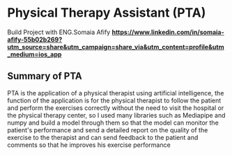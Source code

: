 # Physical Therapy Assistant (PTA)
Build Project with ENG.Somaia Afify **https://www.linkedin.com/in/somaia-afify-55b02b269?utm_source=share&utm_campaign=share_via&utm_content=profile&utm_medium=ios_app**
## Summary of PTA
‏PTA is the application of a physical therapist using artificial intelligence, the function of the application is for the physical therapist to follow the patient and perform the exercises correctly without the need to visit the hospital or the physical therapy center, so I used many libraries such as Mediapipe and numpy and build a model through them so that the model can monitor the patient's performance and send a detailed report on the quality of the exercise to the therapist and can send feedback to the patient and comments so that he improves his exercise performance